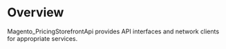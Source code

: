# Overview

Magento_PricingStorefrontApi provides API interfaces and network clients for appropriate services.